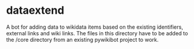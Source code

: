 # dataextend
A bot for adding data to wikidata items based on the existing identifiers, external links and wiki links.
The files in this directory have to be added to the /core directory from an existing pywikibot project to work.
